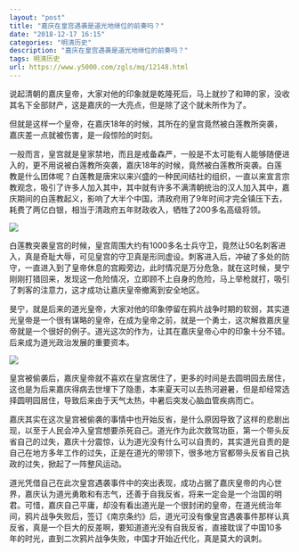 ```yaml
---
layout: "post"
title: "嘉庆在皇宫遇袭是道光地继位的前奏吗？"
date: "2018-12-17 16:15"
categories: "明清历史"
description: "嘉庆在皇宫遇袭是道光地继位的前奏吗？"
tags: 明清历史
url: https://www.y5000.com/zgls/mq/12148.html
---
```






说起清朝的嘉庆皇帝，大家对他的印象就是乾隆死后，马上就抄了和珅的家，没收其名下全部财产，这是嘉庆的一大亮点，但是除了这个就未所作为了。

但就是这样一个皇帝，在嘉庆18年的时候，其所在的皇宫竟然被白莲教所突袭，嘉庆差一点就被伤害，是一段惊险的时刻。

一般而言，皇宫就是皇家禁地，而且是戒备森严，一般是不太可能有人能够随便进入的，更不用说被白莲教所突袭，嘉庆18年的时候，竟然被白莲教所突袭。白莲教是什么团体呢？白莲教是唐宋以来兴盛的一种民间结社的组织，一直以来宣言宗教观念，吸引了许多人加入其中，其中就有许多不满清朝统治的汉人加入其中，嘉庆期间的白莲教起义，影响了大半个中国，清政府用了9年时间才完全镇压下去，耗费了两亿白银，相当于清政府五年财政收入，牺牲了200多名高级将领。

![](https://img.y5000.com/uploads/allimg/170204/8-1F204094140959.jpg)

白莲教突袭皇宫的时候，皇宫周围大约有1000多名士兵守卫，竟然让50名刺客进入，真是奇耻大辱，可见皇宫的守卫真是形同虚设。刺客进入后，冲破了多处的防守，一直进入到了皇帝休息的宫殿旁边，此时情况是万分危急，就在这时候，旻宁刚刚打猎回来，发现这一危险情况，立即顾不上自身的危险，马上举枪就打，吸引了刺客的注意力，这才成功让嘉庆皇帝撤离到安全地区。

旻宁，就是后来的道光皇帝，大家对他的印象停留在鸦片战争时期的软弱，其实道光皇帝是一个很有谋略的皇帝，在成为皇帝之前，就是一个勇士，这次解救嘉庆皇帝就是一个很好的例子。道光这次的作为，让其在嘉庆皇帝心中的印象十分不错。后来成为道光政治发展的重要资本。

![](https://img.y5000.com/uploads/allimg/170204/8-1F2040941513S.jpg)

皇宫被偷袭后，嘉庆皇帝就不喜欢在皇宫居住了，更多的时间是去圆明园去居住，这也是为后来嘉庆得病去世埋下了隐患，本来夏天可以去热河避暑，但是却经常选择圆明园居住，导致后来由于天气太热，中暑后突发心脑血管疾病而亡。

嘉庆其实在这次皇宫被偷袭的事情中也开始反省，是什么原因导致了这样的悲剧出现，以至于人民会冲入皇宫想要杀死自己。道光作为此次救驾功臣，第一个带头反省自己的过失，嘉庆十分震惊，认为道光没有什么可以自责的，其实道光自责的是自己在地方多年工作的过失，正是在道光的带领下，很多地方官都带头反省自己执政的过失，掀起了一阵整风运动。

道光凭借自己在此次皇宫遇袭事件中的突出表现，成功占据了嘉庆皇帝的内心世界，嘉庆认为道光勇敢和有志气，还善于自我反省，将来一定会是一个治国的明君。可惜，嘉庆自己平庸，却没有看出道光是一个很封闭的皇帝，在道光统治年间，鸦片战争失败后，签订《南京条约》后，道光可没有像皇宫遇袭事件那样认真反省，真是一个巨大的反差啊，要知道道光没有自我反省，直接耽误了中国10多年的时光，直到二次鸦片战争失败，中国才开始近代化，真是莫大的讽刺。
